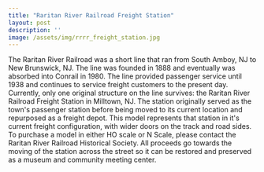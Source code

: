 ```yaml
---
title: "Raritan River Railroad Freight Station"
layout: post
description: ''
image: /assets/img/rrrr_freight_station.jpg
---
```

The Raritan River Railroad was a short line that ran from South Amboy, NJ to New Brunswick, NJ. The line was founded in 1888 and eventually was absorbed into Conrail in 1980. The line provided passenger service until 1938 and continues to service freight customers to the present day. Currently, only one original structure on the line survives: the Raritan River Railroad Freight Station in Milltown, NJ. The station originally served as the town's passenger station before being moved to its current location and repurposed as a freight depot. This model represents that station in it's current freight configuration, with wider doors on the track and road sides. To purchase a model in either HO scale or N Scale, please contact the Raritan River Railroad Historical Society. All proceeds go towards the moving of the station across the street so it can be restored and preserved as a museum and community meeting center.